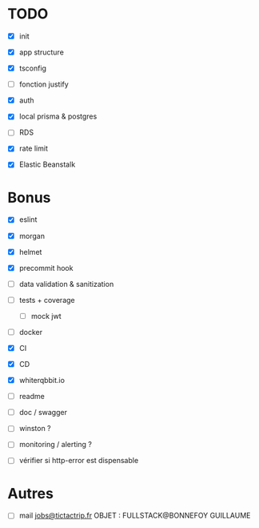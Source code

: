 # TODO

- [x] init
- [x] app structure
- [x] tsconfig
- [ ] fonction justify
- [x] auth
- [x] local prisma & postgres
- [ ] RDS
- [x] rate limit
- [x] Elastic Beanstalk


# Bonus

- [x] eslint
- [x] morgan
- [x] helmet
- [x] precommit hook
- [ ] data validation & sanitization
- [ ] tests + coverage
  - [ ] mock jwt
- [ ] docker
- [x] CI
- [x] CD
- [x] whiterqbbit.io
- [ ] readme
- [ ] doc / swagger
- [ ] winston ?
- [ ] monitoring / alerting ?
- [ ] vérifier si http-error est dispensable


# Autres

- [ ] mail jobs@tictactrip.fr    OBJET : FULLSTACK@BONNEFOY GUILLAUME